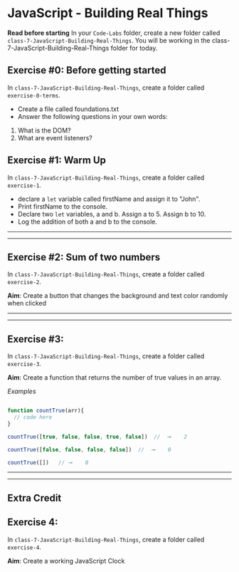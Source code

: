 # JavaScript - Building Real Things 

**Read before starting**
In your `Code-Labs` folder, create a new folder called `class-7-JavaScript-Building-Real-Things`. You will be working in the class-7-JavaScript-Building-Real-Things folder for today.

## Exercise #0: Before getting started

In `class-7-JavaScript-Building-Real-Things`, create a folder called `exercise-0-terms`.

- Create a file called foundations.txt
- Answer the following questions in your own words:

1. What is the DOM?
2. What are event listeners?

## Exercise #1: Warm Up

In `class-7-JavaScript-Building-Real-Things`, create a folder called `exercise-1`.

- declare a `let` variable called firstName and assign it to "John".
- Print firstName to the console. 
- Declare two `let` variables, a and b. Assign a to 5. Assign b to 10. 
- Log the addition of both a and b to the console.


---

---

## Exercise #2: Sum of two numbers

In `class-7-JavaScript-Building-Real-Things`, create a folder called `exercise-2`.

**Aim**: Create a button that changes the background and text color randomly when clicked

---

---


## Exercise #3: 

In `class-7-JavaScript-Building-Real-Things`, create a folder called `exercise-3`.

**Aim**: Create a function that returns the number of true values in an array.

_Examples_

```js

function countTrue(arr){
  // code here
}

countTrue([true, false, false, true, false])  //  ➞    2

countTrue([false, false, false, false])  //  ➞    0

countTrue([])   // ➞    0
```

---

---


## Extra Credit

## Exercise 4: 

In `class-7-JavaScript-Building-Real-Things`, create a folder called `exercise-4`.

**Aim**: Create a working JavaScript Clock